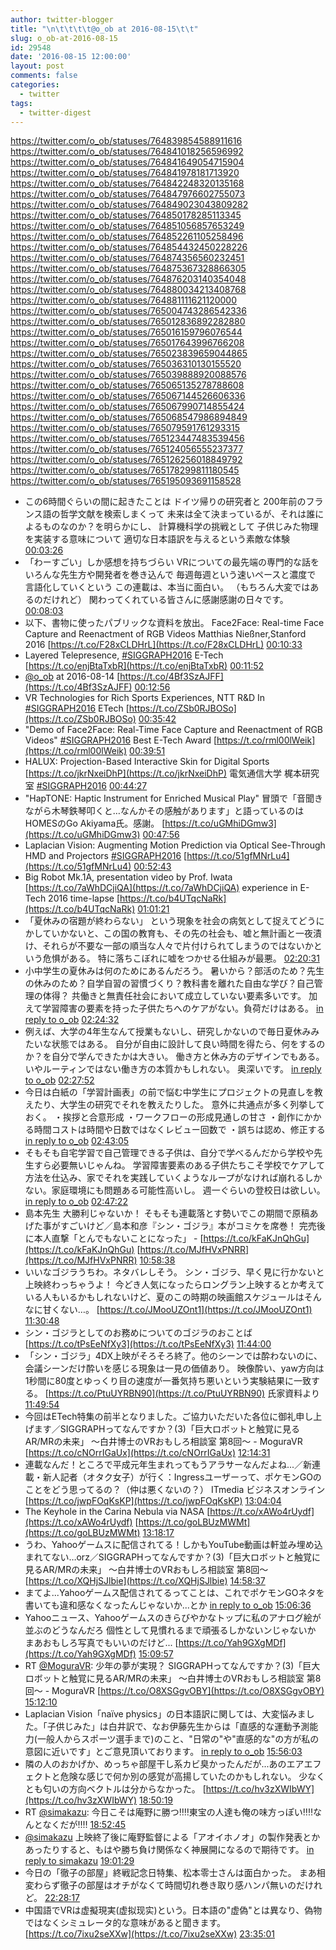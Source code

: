```yaml
---
author: twitter-blogger
title: "\n\t\t\t\t@o_ob at 2016-08-15\t\t"
slug: o_ob-at-2016-08-15
id: 29548
date: '2016-08-15 12:00:00'
layout: post
comments: false
categories:
  - twitter
tags:
  - twitter-digest
---
```


https://twitter.com/o_ob/statuses/764839854588911616 https://twitter.com/o_ob/statuses/764841018256596992 https://twitter.com/o_ob/statuses/764841649054715904 https://twitter.com/o_ob/statuses/764841978181713920 https://twitter.com/o_ob/statuses/764842248320135168 https://twitter.com/o_ob/statuses/764847976602755073 https://twitter.com/o_ob/statuses/764849023043809282 https://twitter.com/o_ob/statuses/764850178285113345 https://twitter.com/o_ob/statuses/764851056857653249 https://twitter.com/o_ob/statuses/764852261105258496 https://twitter.com/o_ob/statuses/764854432450228226 https://twitter.com/o_ob/statuses/764874356560232451 https://twitter.com/o_ob/statuses/764875367328866305 https://twitter.com/o_ob/statuses/764876203140354048 https://twitter.com/o_ob/statuses/764880034213408768 https://twitter.com/o_ob/statuses/764881111621120000 https://twitter.com/o_ob/statuses/765004743286542336 https://twitter.com/o_ob/statuses/765012836892282880 https://twitter.com/o_ob/statuses/765016159796076544 https://twitter.com/o_ob/statuses/765017643996766208 https://twitter.com/o_ob/statuses/765023839659044865 https://twitter.com/o_ob/statuses/765036310130155520 https://twitter.com/o_ob/statuses/765039888920088576 https://twitter.com/o_ob/statuses/765065135278788608 https://twitter.com/o_ob/statuses/765067144526606336 https://twitter.com/o_ob/statuses/765067990714855424 https://twitter.com/o_ob/statuses/765068547986894849 https://twitter.com/o_ob/statuses/765079591761293315 https://twitter.com/o_ob/statuses/765123447483539456 https://twitter.com/o_ob/statuses/765124056555237377 https://twitter.com/o_ob/statuses/765126256018849792 https://twitter.com/o_ob/statuses/765178299811180545 https://twitter.com/o_ob/statuses/765195093691158528  

*   この6時間ぐらいの間に起きたことは ドイツ帰りの研究者と 200年前のフランス語の哲学文献を検索しまくって 未来は全て決まっているが、それは誰によるものなのか？を明らかにし、 計算機科学の挑戦として 子供じみた物理 を実装する意味について 適切な日本語訳を与えるという素敵な体験 [00:03:26](https://twitter.com/o_ob/statuses/764839854588911616)
*   「わーすごい」しか感想を持ちづらい VRについての最先端の専門的な話を いろんな先生方や開発者を巻き込んで 毎週毎週という速いペースと濃度で 言語化していくという この連載は、本当に面白い。 （もちろん大変ではあるのだけれど） 関わってくれている皆さんに感謝感謝の日々です。 [00:08:03](https://twitter.com/o_ob/statuses/764841018256596992)
*   以下、書物に使ったパブリックな資料を放出。 Face2Face: Real-time Face Capture and Reenactment of RGB Videos Matthias Nießner,Stanford 2016 [https://t.co/F28xCLDHrL](https://t.co/F28xCLDHrL) [00:10:33](https://twitter.com/o_ob/statuses/764841649054715904)
*   Layered Telepresence, [#SIGGRAPH2016](https://twitter.com/search?q=%23SIGGRAPH2016&src=hash) E-Tech [https://t.co/enjBtaTxbR](https://t.co/enjBtaTxbR) [00:11:52](https://twitter.com/o_ob/statuses/764841978181713920)
*   [@o_ob](https://twitter.com/o_ob) at 2016-08-14 [https://t.co/4Bf3SzAJFF](https://t.co/4Bf3SzAJFF) [00:12:56](https://twitter.com/o_ob/statuses/764842248320135168)
*   VR Technologies for Rich Sports Experiences, NTT R&D In [#SIGGRAPH2016](https://twitter.com/search?q=%23SIGGRAPH2016&src=hash) ETech [https://t.co/ZSb0RJBOSo](https://t.co/ZSb0RJBOSo) [00:35:42](https://twitter.com/o_ob/statuses/764847976602755073)
*   "Demo of Face2Face: Real-Time Face Capture and Reenactment of RGB Videos" [#SIGGRAPH2016](https://twitter.com/search?q=%23SIGGRAPH2016&src=hash) Best E-Tech Award [https://t.co/rml00lWeik](https://t.co/rml00lWeik) [00:39:51](https://twitter.com/o_ob/statuses/764849023043809282)
*   HALUX: Projection-Based Interactive Skin for Digital Sports [https://t.co/jkrNxeiDhP](https://t.co/jkrNxeiDhP) 電気通信大学 梶本研究室 [#SIGGRAPH2016](https://twitter.com/search?q=%23SIGGRAPH2016&src=hash) [00:44:27](https://twitter.com/o_ob/statuses/764850178285113345)
*   "HapTONE: Haptic Instrument for Enriched Musical Play" 冒頭で「音聞きながら木琴鉄琴叩くと…なんかその感触があります」と語っているのはHOMESのGo Akiyama氏。感謝。 [https://t.co/uGMhiDGmw3](https://t.co/uGMhiDGmw3) [00:47:56](https://twitter.com/o_ob/statuses/764851056857653249)
*   Laplacian Vision: Augmenting Motion Prediction via Optical See-Through HMD and Projectors [#SIGGRAPH2016](https://twitter.com/search?q=%23SIGGRAPH2016&src=hash) [https://t.co/51gfMNrLu4](https://t.co/51gfMNrLu4) [00:52:43](https://twitter.com/o_ob/statuses/764852261105258496)
*   Big Robot Mk.1A, presentation video by Prof. Iwata [https://t.co/7aWhDCjiQA](https://t.co/7aWhDCjiQA) experience in E-Tech 2016 time-lapse [https://t.co/b4UTqcNaRk](https://t.co/b4UTqcNaRk) [01:01:21](https://twitter.com/o_ob/statuses/764854432450228226)
*   「夏休みの宿題が終わらない」 という現象を社会の病気として捉えてどうにかしていかないと、この国の教育も、その先の社会も、嘘と無計画と一夜漬け、それらが不要な一部の順当な人々で片付けられてしまうのではないかという危惧がある。 特に落ちこぼれに嘘をつかせる仕組みが最悪。 [02:20:31](https://twitter.com/o_ob/statuses/764874356560232451)
*   小中学生の夏休みは何のためにあるんだろう。 暑いから？部活のため？先生の休みのため？自学自習の習慣づくり？教科書を離れた自由な学び？自己管理の体得？ 共働きと無責任社会において成立していない要素多いです。 加えて学習障害の要素を持った子供たちへのケアがない。負荷だけはある。 [in reply to o_ob](https://twitter.com/o_ob/statuses/764874356560232451) [02:24:32](https://twitter.com/o_ob/statuses/764875367328866305)
*   例えば、大学の4年生なんて授業もないし、研究しかないので毎日夏休みみたいな状態ではある。 自分が自由に設計して良い時間を得たら、何をするのか？を自分で学んできたかは大きい。 働き方と休み方のデザインでもある。 いやルーティンではない働き方の本質かもしれない。 奥深いです。 [in reply to o_ob](https://twitter.com/o_ob/statuses/764875367328866305) [02:27:52](https://twitter.com/o_ob/statuses/764876203140354048)
*   今日は白紙の「学習計画表」の前で悩む中学生にプロジェクトの見直しを教えたり、大学生の研究でそれを教えたりした。 意外に共通点が多く列挙しておく。 ・挨拶と合意形成 ・ワークフローの形成見通しの甘さ ・創作にかかる時間コストは時間や日数ではなくレビュー回数で ・誤ちは認め、修正する [in reply to o_ob](https://twitter.com/o_ob/statuses/764876203140354048) [02:43:05](https://twitter.com/o_ob/statuses/764880034213408768)
*   そもそも自宅学習で自己管理できる子供は、自分で学べるんだから学校や先生すら必要無いじゃんね。 学習障害要素のある子供たちこそ学校でケアして方法を仕込み、家でそれを実践していくようなループがなければ崩れるしかない。家庭環境にも問題ある可能性高いし。 週一ぐらいの登校日は欲しい。 [in reply to o_ob](https://twitter.com/o_ob/statuses/764880034213408768) [02:47:22](https://twitter.com/o_ob/statuses/764881111621120000)
*   島本先生 大勝利じゃないか！ そもそも連載落とす勢いでこの期間で原稿あげた事がすごいけど／島本和彦『シン・ゴジラ』本がコミケを席巻！ 完売後に本人直撃「とんでもないことになった」 - [https://t.co/kFaKJnQhGu](https://t.co/kFaKJnQhGu) [https://t.co/MJfHVxPNRR](https://t.co/MJfHVxPNRR) [10:58:38](https://twitter.com/o_ob/statuses/765004743286542336)
*   いいなゴジラうちわ。ネタバレしそう。 シン・ゴジラ、早く見に行かないと上映終わっちゃうよ！ 今どき人気になったらロングラン上映するとか考えている人もいるかもしれないけど、夏のこの時期の映画館スケジュールはそんなに甘くない…。 [https://t.co/JMooUZOnt1](https://t.co/JMooUZOnt1) [11:30:48](https://twitter.com/o_ob/statuses/765012836892282880)
*   シン・ゴジラとしてのお務めについてのゴジラのおことば [https://t.co/tPsEeNfXy3](https://t.co/tPsEeNfXy3) [11:44:00](https://twitter.com/o_ob/statuses/765016159796076544)
*   「シン・ゴジラ」4DX上映がそろそろ終了。他のシーンでは酔わないのに、会議シーンだけ酔いを感じる現象は一見の価値あり。 映像酔い、yaw方向は1秒間に80度とゆっくり目の速度が一番気持ち悪いという実験結果に一致する。 [https://t.co/PtuUYRBN90](https://t.co/PtuUYRBN90) 氏家資料より [11:49:54](https://twitter.com/o_ob/statuses/765017643996766208)
*   今回はETech特集の前半となりました。ご協力いただいた各位に御礼申し上げます／SIGGRAPHってなんですか？(3)「巨大ロボットと触覚に見るAR/MRの未来」 ～白井博士のVRおもしろ相談室 第8回～ - MoguraVR [https://t.co/cNOrrIGaUx](https://t.co/cNOrrIGaUx) [12:14:31](https://twitter.com/o_ob/statuses/765023839659044865)
*   連載なんだ！ところで平成元年生まれってもうアラサーなんだよね...／新連載・新人記者（オタク女子）が行く：Ingressユーザーって、ポケモンGOのことをどう思ってるの？（仲は悪くないの？） ITmedia ビジネスオンライン [https://t.co/jwpFOqKsKP](https://t.co/jwpFOqKsKP) [13:04:04](https://twitter.com/o_ob/statuses/765036310130155520)
*   The Keyhole in the Carina Nebula via NASA [https://t.co/xAWo4rUydf](https://t.co/xAWo4rUydf) [https://t.co/goLBUzMWMt](https://t.co/goLBUzMWMt) [13:18:17](https://twitter.com/o_ob/statuses/765039888920088576)
*   うわ、Yahooゲームスに配信されてる！しかもYouTube動画は軒並み埋め込まれてない…orz／SIGGRAPHってなんですか？(3)「巨大ロボットと触覚に見るAR/MRの未来」 ～白井博士のVRおもしろ相談室 第8回～ [https://t.co/XQHjSJlbie](https://t.co/XQHjSJlbie) [14:58:37](https://twitter.com/o_ob/statuses/765065135278788608)
*   まてよ...Yahooゲームス配信されてるってことは、これでポケモンGOネタを書いても違和感なくなったんじゃないか...とか [in reply to o_ob](https://twitter.com/o_ob/statuses/765065135278788608) [15:06:36](https://twitter.com/o_ob/statuses/765067144526606336)
*   Yahooニュース、Yahooゲームスのきらびやかなトップに私のアナログ絵が並ぶのどうなんだろ 個性として見慣れるまで頑張るしかないンじゃないか まあおもしろ写真でもいいのだけど... [https://t.co/Yah9GXgMDf](https://t.co/Yah9GXgMDf) [15:09:57](https://twitter.com/o_ob/statuses/765067990714855424)
*   RT [@MoguraVR](https://twitter.com/MoguraVR): 少年の夢が実現？ SIGGRAPHってなんですか？(3)「巨大ロボットと触覚に見るAR/MRの未来」 ～白井博士のVRおもしろ相談室 第8回～ - MoguraVR [https://t.co/O8XSGgvOBY](https://t.co/O8XSGgvOBY) [15:12:10](https://twitter.com/o_ob/statuses/765068547986894849)
*   Laplacian Vision「naïve physics」の日本語訳に関しては、大変悩みました。「子供じみた」は白井訳で、なお伊藤先生からは「直感的な運動予測能力(一般人からスポーツ選手まで)のこと、"日常の"や"直感的な"の方が私の意図に近いです」とご意見頂いております。 [in reply to o_ob](https://twitter.com/o_ob/statuses/765023839659044865) [15:56:03](https://twitter.com/o_ob/statuses/765079591761293315)
*   隣の人のおかげか、めっちゃ部屋干し系カビ臭かったんだが...あのエアエフェクトと危険な感じで何か別の感覚が高揚していたのかもしれない。 少なくとも匂いの方向ベクトルは分からなかった。 [https://t.co/hv3zXWIbWY](https://t.co/hv3zXWIbWY) [18:50:19](https://twitter.com/o_ob/statuses/765123447483539456)
*   RT [@simakazu](https://twitter.com/simakazu): 今日こそは庵野に勝つ‼︎‼︎東宝の人達も俺の味方っぽい‼︎‼︎なんとなくだが‼︎‼︎ [18:52:45](https://twitter.com/o_ob/statuses/765124056555237377)
*   [@simakazu](https://twitter.com/simakazu) 上映終了後に庵野監督による「アオイホノオ」の製作発表とかあったりすると、もはや勝ち負け関係なく神展開になるので期待です。 [in reply to simakazu](https://twitter.com/simakazu/statuses/765123487589474304) [19:01:29](https://twitter.com/o_ob/statuses/765126256018849792)
*   今日の「徹子の部屋」終戦記念日特集、松本零士さんは面白かった。 まあ相変わらず徹子の部屋はオチがなくて時間切れ巻き取り感ハンパ無いのだけれど。 [22:28:17](https://twitter.com/o_ob/statuses/765178299811180545)
*   中国語でVRは虚擬現実(虚拟现实)という。日本語の"虚偽"とは異なり、偽物ではなくシミュレータ的な意味があると聞きます。 [https://t.co/7ixu2seXXw](https://t.co/7ixu2seXXw) [23:35:01](https://twitter.com/o_ob/statuses/765195093691158528)
